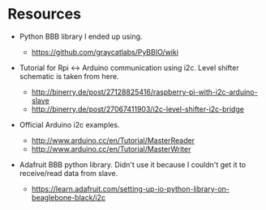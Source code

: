 # Resources
* Python BBB library I ended up using.
  * https://github.com/graycatlabs/PyBBIO/wiki

* Tutorial for Rpi <-> Arduino communication using i2c. Level shifter schematic is taken from here.
  * http://binerry.de/post/27128825416/raspberry-pi-with-i2c-arduino-slave
  * http://binerry.de/post/27067411903/i2c-level-shifter-i2c-bridge

* Official Arduino i2c examples.
  * http://www.arduino.cc/en/Tutorial/MasterReader
  * http://www.arduino.cc/en/Tutorial/MasterWriter

* Adafruit BBB python library. Didn't use it because I couldn't get it to receive/read data from slave.
  * https://learn.adafruit.com/setting-up-io-python-library-on-beaglebone-black/i2c